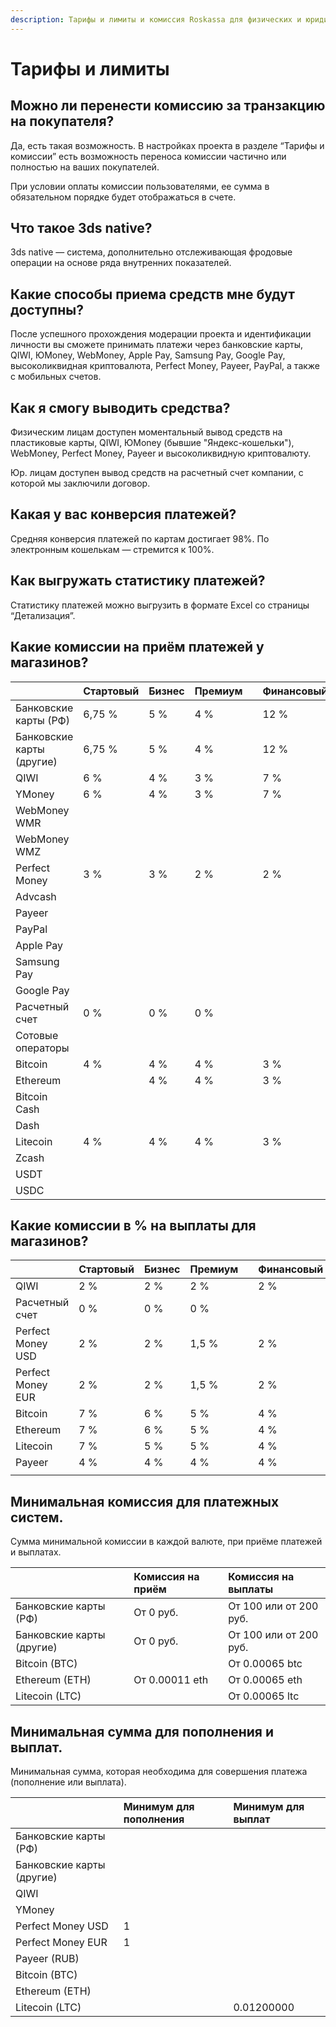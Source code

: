```yaml
---
description: Тарифы и лимиты и комиссия Roskassa для физических и юридических лиц.
---
```


# Тарифы и лимиты

## Можно ли перенести комиссию за транзакцию на покупателя?

Да, есть такая возможность. В настройках проекта в разделе “Тарифы и комиссии” есть возможность переноса комиссии частично или полностью на ваших покупателей.

При условии оплаты комиссии пользователями, ее сумма в обязательном порядке будет отображаться в счете.

## Что такое 3ds native?

3ds native — система, дополнительно отслеживающая фродовые операции на основе ряда внутренних показателей.

## Какие способы приема средств мне будут доступны?

После успешного прохождения модерации проекта и идентификации личности вы сможете принимать платежи через банковские карты, QIWI, ЮMoney, WebMoney, Apple Pay, Samsung Pay, Google Pay, высоколиквидная криптовалюта, Perfect Money, Payeer, PayPal, а также с мобильных счетов.

## Как я смогу выводить средства?

Физическим лицам доступен моментальный вывод средств на пластиковые карты, QIWI, ЮMoney \(бывшие "Яндекс-кошельки"\), WebMoney, Perfect Money, Payeer и высоколиквидную криптовалюту.

 Юр. лицам доступен вывод средств на расчетный счет компании, с которой мы заключили договор.

## Какая у вас конверсия платежей?

Средняя конверсия платежей по картам достигает 98%. По электронным кошелькам — стремится к 100%.

## **Как выгружать статистику платежей?**

Статистику платежей можно выгрузить в формате Excel со страницы “Детализация”.

## Какие комиссии на приём платежей у магазинов?

|  | Стартовый | Бизнес | Премиум |  | Финансовый | Некоммерческий |
| :--- | :--- | :--- | :--- | :--- | :--- | :--- |
| Банковские карты \(РФ\) | 6,75 % | 5 % | 4 % |  | 12 % |  |
| Банковские карты \(другие\) | 6,75 % | 5 % | 4 % |  | 12 % |  |
| QIWI | 6 % | 4 % | 3 % |  | 7 % |  |
| YMoney | 6 % | 4 % | 3 % |  | 7 % |  |
| WebMoney WMR |  |  |  |  |  |  |
| WebMoney WMZ |  |  |  |  |  |  |
| Perfect Money | 3 % | 3 % | 2 % |  | 2 % |  |
| Advcash |  |  |  |  |  |  |
| Payeer |  |  |  |  |  |  |
| PayPal |  |  |  |  |  |  |
| Apple Pay |  |  |  |  |  |  |
| Samsung Pay |  |  |  |  |  |  |
| Google Pay |  |  |  |  |  |  |
| Расчетный счет | 0 % | 0 % | 0 % |  |  | 0 % |
| Сотовые операторы |  |  |  |  |  | 25 % |
| Bitcoin | 4 % | 4 % | 4 % |  | 3 % |  |
| Ethereum |  | 4 % | 4 % |  | 3 % |  |
| Bitcoin Cash |  |  |  |  |  |  |
| Dash |  |  |  |  |  |  |
| Litecoin | 4 % | 4 % | 4 % |  | 3 % |  |
| Zcash |  |  |  |  |  |  |
| USDT |  |  |  |  |  |  |
| USDC |  |  |  |  |  |  |

## Какие комиссии в % на выплаты для магазинов?

|  | Стартовый | Бизнес | Премиум |  | Финансовый | Некоммерческий |
| :--- | :--- | :--- | :--- | :--- | :--- | :--- |
| QIWI | 2 % | 2 % | 2 % |  | 2 % |  |
| Расчетный счет | 0 % | 0 % | 0 % |  |  | 0 % |
| Perfect Money USD | 2 % | 2 % | 1,5 % |  | 2 % |  |
| Perfect Money EUR | 2 % | 2 % | 1,5 % |  | 2 % |  |
| Bitcoin | 7 % | 6 % | 5 % |  | 4 % |  |
| Ethereum | 7 % | 6 % | 5 % |  | 4 % |  |
| Litecoin | 7 % | 5 % | 5 % |  | 4 % |  |
| Payeer | 4 % | 4 % | 4 % |  | 4 % |  |
|  |  |  |  |  |  |  |

## Минимальная комиссия для платежных систем.

Сумма минимальной комиссии в каждой валюте, при приёме платежей и выплатах.

|  | Комиссия на приём | Комиссия на выплаты |
| :--- | :--- | :--- |
| Банковские карты \(РФ\) | От 0 руб. | От 100 или от 200 руб. |
| Банковские карты \(другие\) | От 0 руб. | От 100 или от 200 руб. |
| Bitcoin \(BTC\) |  | От 0.00065 btc |
| Ethereum \(ETH\) | От 0.00011 eth | От 0.00065 eth |
| Litecoin \(LTC\) |  | От 0.00065 ltc |

## Минимальная сумма для пополнения и выплат.

Минимальная сумма, которая необходима для совершения платежа \(пополнение или выплата\). 

|  | Минимум для пополнения | Минимум для выплат |
| :--- | :--- | :--- |
| Банковские карты \(РФ\) |  |  |
| Банковские карты \(другие\) |  |  |
| QIWI |  |  |
| YMoney |  |  |
| Perfect Money USD | 1 |  |
| Perfect Money EUR | 1 |  |
| Payeer \(RUB\) |  |  |
| Bitcoin \(BTC\) |  |  |
| Ethereum \(ETH\) |  |  |
| Litecoin \(LTC\) |  | 0.01200000 |

